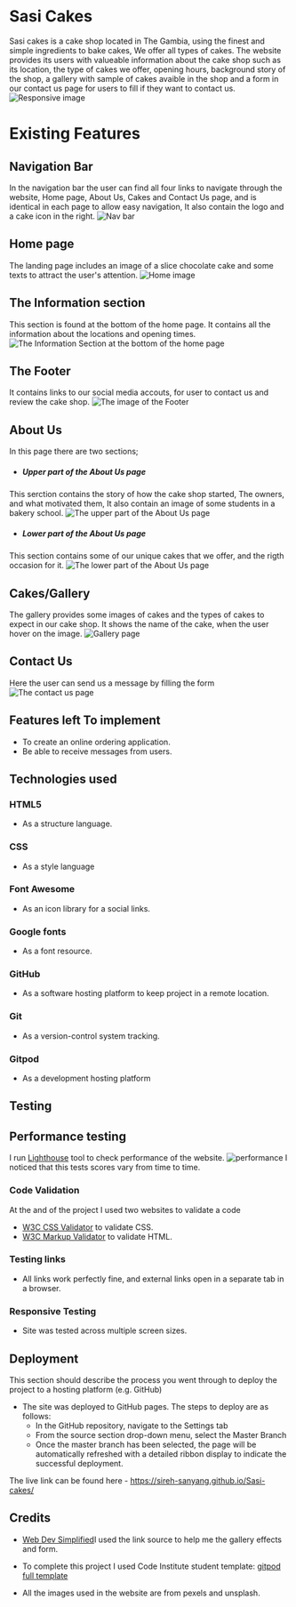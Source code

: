 # Sasi Cakes


Sasi cakes is a cake shop located in The Gambia, using the finest and simple ingredients to bake cakes, We offer all types of cakes. The website provides its users with valueable information about the cake shop such as its location, the type of cakes we offer, opening hours, background story of the shop, a gallery with sample of cakes avaible in the shop and a form in our contact us page for users to fill if they want to contact us.
![Responsive image](./assets/images/amiresponsive.png)


# Existing Features

## Navigation Bar

 In the navigation bar the user can find all four links to navigate through the website, Home page, About Us, Cakes and Contact Us page, and is identical in each page to allow easy navigation, It also contain the logo and a cake icon in the right.
![Nav bar](./assets/images/nav-bar.png)

## Home page

The landing page includes an image of a slice chocolate cake and some texts to attract the user's attention.
![Home image](./assets/images/landing-page.png)

## The Information section

This section is found at the bottom of the home page. It contains all the information about the locations and opening times.
![The Information Section at the bottom of the home page](./assets/images/info.png)

## The Footer

It contains links to our social media accouts, for user to contact us and review the cake shop.
![The image of the Footer](./assets/images/footer.png)

## About Us

In this page there are two sections;

- ##### Upper part of the About Us page
This serction contains the story of how the cake shop started, The owners, and what motivated them, It also contain an image of some students in a bakery school.
![The upper part of the About Us page](./assets/images/upper-about.png)

- ##### Lower part of the About Us page
This section contains some of our unique cakes that we offer, and the rigth occasion for it.
![The lower part of the About Us page](./assets/images/lower-about.png)

## Cakes/Gallery

The gallery provides some images of cakes and the types of cakes to expect in our cake shop. It shows the name of the cake, when the user hover on the image.
![Gallery page](./assets/images/gallery.png)

## Contact Us
Here the user can send us a message by filling the form
![The contact us page](./assets/images/contact-us.png)

## Features left To implement
 * To create an online ordering application.
 * Be able to receive messages from users.

 ## Technologies used

### HTML5
* As a structure language.

### CSS
* As a style language

### Font Awesome
* As an icon library for a social links.

### Google fonts
* As a font resource.

### GitHub
* As a software hosting platform to keep project in a remote location.

### Git
* As a version-control system tracking.

### Gitpod
* As a development hosting platform


 ## Testing

 ## Performance testing

I run [Lighthouse](https://developers.google.com/web/tools/lighthouse/) tool to check performance of the website.
![performance](./assets/images/performance-report.png)
I noticed that this tests scores vary from time to time.

 ### Code Validation
 At the and of the project I used two websites to validate a code
 
 * [W3C CSS Validator](https://jigsaw.w3.org/css-validator/) to validate CSS.
 * [W3C Markup Validator](https://validator.w3.org/) to validate HTML.

 ### Testing links
* All links work perfectly fine, and external links open in a separate tab in a browser.

### Responsive Testing

* Site was tested across multiple screen sizes.

 ## Deployment

This section should describe the process you went through to deploy the project to a hosting platform (e.g. GitHub) 

- The site was deployed to GitHub pages. The steps to deploy are as follows: 
  - In the GitHub repository, navigate to the Settings tab 
  - From the source section drop-down menu, select the Master Branch
  - Once the master branch has been selected, the page will be automatically refreshed with a detailed ribbon display to indicate the successful deployment. 

The live link can be found here - https://sireh-sanyang.github.io/Sasi-cakes/

## Credits

* [Web Dev Simplified](https://courses.webdevsimplified.com/)I used the link source to help me the gallery effects and form.

* To complete this project I used Code Institute student template: [gitpod full template](https://github.com/Code-Institute-Org/gitpod-full-template)

* All the images used in the website are from pexels and unsplash.

